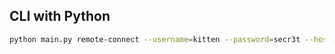 ## CLI with Python

```sh
python main.py remote-connect --username=kitten --password=secr3t --hostname=127.0.0.1
```